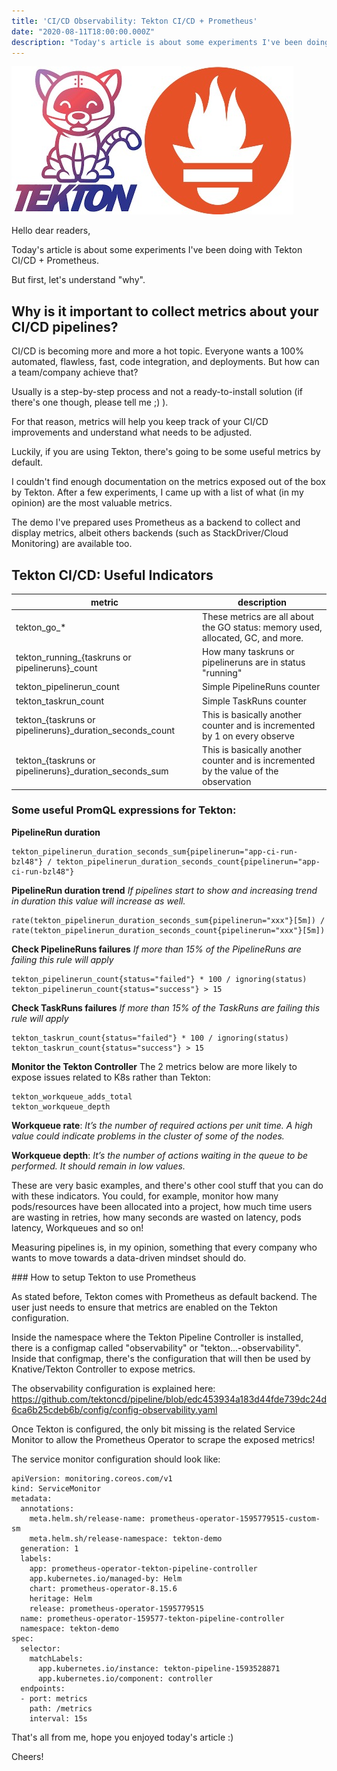 ```yaml
---
title: 'CI/CD Observability: Tekton CI/CD + Prometheus'
date: "2020-08-11T18:00:00.000Z"
description: "Today's article is about some experiments I've been doing with Tekton CI/CD + Prometheus..."
---
```


![prometheus-tekton-logo](./logo.jpg)

Hello dear readers,

Today's article is about some experiments I've been doing with Tekton CI/CD + Prometheus.

But first, let's understand "why".

## Why is it important to collect metrics about your CI/CD pipelines?

CI/CD is becoming more and more a hot topic. Everyone wants a 100% automated, flawless, fast, code integration, and deployments. 
But how can a team/company achieve that?

Usually is a step-by-step process and not a ready-to-install solution (if there's one though, please tell me ;) ).

For that reason, metrics will help you keep track of your CI/CD improvements and understand what needs to be adjusted.

Luckily, if you are using Tekton, there's going to be some useful metrics by default.

I couldn't find enough documentation on the metrics exposed out of the box by Tekton. After a few experiments, I came up with a list of what (in my opinion) are the most valuable metrics.

The demo I've prepared uses Prometheus as a backend to collect and display metrics, albeit others backends (such as StackDriver/Cloud Monitoring) are available too. 

## Tekton CI/CD: Useful Indicators

| metric      | description                                                                     |
|-------------|---------------------------------------------------------------------------------|
| tekton_go_* | These metrics are all about the GO status: memory used, allocated, GC, and more. |
| tekton_running_{taskruns or pipelineruns}_count|  How many taskruns or pipelineruns are in status "running" |
| tekton_pipelinerun_count | Simple PipelineRuns counter |
| tekton_taskrun_count | Simple TaskRuns counter |
| tekton_{taskruns or pipelineruns}_duration_seconds_count | This is basically another counter and is incremented by 1 on every observe |
| tekton_{taskruns or pipelineruns}_duration_seconds_sum | This is basically another counter and is incremented by the value of the observation |


### Some useful PromQL expressions for Tekton:

**PipelineRun duration**
```
tekton_pipelinerun_duration_seconds_sum{pipelinerun="app-ci-run-bzl48"} / tekton_pipelinerun_duration_seconds_count{pipelinerun="app-ci-run-bzl48"}
```

**PipelineRun duration trend**
*If pipelines start to show and increasing trend in duration this value will increase as well.*
```
rate(tekton_pipelinerun_duration_seconds_sum{pipelinerun="xxx"}[5m]) / rate(tekton_pipelinerun_duration_seconds_count{pipelinerun="xxx"}[5m])
```

**Check PipelineRuns failures**
*If more than 15% of the PipelineRuns are failing this rule will apply*
```
tekton_pipelinerun_count{status="failed"} * 100 / ignoring(status) tekton_pipelinerun_count{status="success"} > 15
```

**Check TaskRuns failures**
*If more than 15% of the TaskRuns are failing this rule will apply*
```
tekton_taskrun_count{status="failed"} * 100 / ignoring(status) tekton_taskrun_count{status="success"} > 15
```

**Monitor the Tekton Controller** 
The 2 metrics below are more likely to expose issues related to K8s rather than Tekton:

```
tekton_workqueue_adds_total
tekton_workqueue_depth
```

**Workqueue rate**: *It’s the number of required actions per unit time. A high value could indicate problems in the cluster of some of the nodes.*

**Workqueue depth**: *It’s the number of actions waiting in the queue to be performed. It should remain in low values.*


These are very basic examples, and there's other cool stuff that you can do with these indicators. You could, for example, monitor how many pods/resources have been allocated into a project, how much time users are wasting in retries, how many seconds are wasted on latency, pods latency, Workqueues and so on!

Measuring pipelines is, in my opinion, something that every company who wants to move towards a data-driven mindset should do.



### How to setup Tekton to use Prometheus

As stated before, Tekton comes with Prometheus as default backend. The user just needs to ensure that metrics are enabled on the Tekton configuration.

Inside the namespace where the Tekton Pipeline Controller is installed, there is a configmap called "observability" or "tekton...-observability". Inside that configmap, there's the configuration that will then be used by Knative/Tekton Controller to expose metrics.

The observability configuration is explained here:
https://github.com/tektoncd/pipeline/blob/edc453934a183d44fde739dc24d6ca6b25cdeb6b/config/config-observability.yaml

Once Tekton is configured, the only bit missing is the related Service Monitor to allow the Prometheus Operator to scrape the exposed metrics!

The service monitor configuration should look like:

```
apiVersion: monitoring.coreos.com/v1
kind: ServiceMonitor
metadata:
  annotations:
    meta.helm.sh/release-name: prometheus-operator-1595779515-custom-sm
    meta.helm.sh/release-namespace: tekton-demo
  generation: 1
  labels:
    app: prometheus-operator-tekton-pipeline-controller
    app.kubernetes.io/managed-by: Helm
    chart: prometheus-operator-8.15.6
    heritage: Helm
    release: prometheus-operator-1595779515
  name: prometheus-operator-159577-tekton-pipeline-controller
  namespace: tekton-demo
spec:
  selector:
    matchLabels:
      app.kubernetes.io/instance: tekton-pipeline-1593528871
      app.kubernetes.io/component: controller
  endpoints:
  - port: metrics
    path: /metrics
    interval: 15s
```

That's all from me, hope you enjoyed today's article :)

Cheers!

